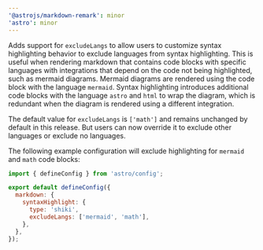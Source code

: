 ```yaml
---
'@astrojs/markdown-remark': minor
'astro': minor
---
```


Adds support for `excludeLangs` to allow users to customize syntax highlighting behavior to exclude languages from syntax highlighting. This is useful when rendering markdown that contains code blocks with specific languages with integrations that depend on the code not being highlighted, such as mermaid diagrams. Mermaid diagrams are rendered using the code block with the language `mermaid`. Syntax highlighting introduces additional code blocks with the language `astro` and `html` to wrap the diagram, which is redundant when the diagram is rendered using a different integration.

The default value for `excludeLangs` is `['math']` and remains unchanged by default in this release.
But users can now override it to exclude other languages or exclude no languages.

The following example configuration will exclude highlighting for `mermaid` and `math` code blocks:

```js
import { defineConfig } from 'astro/config';

export default defineConfig({
  markdown: {
    syntaxHighlight: {
      type: 'shiki',
      excludeLangs: ['mermaid', 'math'],
    },
  },
});
```

